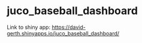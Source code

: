 # juco_baseball_dashboard
Link to shiny app: https://david-gerth.shinyapps.io/juco_baseball_dashboard/
